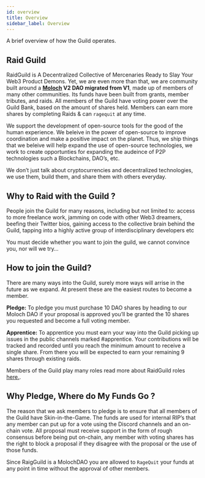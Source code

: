 ```yaml
---
id: overview
title: Overview
sidebar_label: Overview
---
```


A brief overview of how the Guild operates.

## Raid Guild

RaidGuild is A Decentralized Collective of Mercenaries Ready to Slay Your Web3 Product Demons. Yet, we are even more than that, we are community built around a **[Moloch](https://www.molochdao.com/) V2 DAO migrated from V1**, made up of members of many other communities. Its funds have been built from grants, member tributes, and raids. All members of the Guild have voting power over the Guild Bank, based on the amount of shares held. Members can earn more shares by completing Raids & can `ragequit` at any time.

We support the development of open-source tools for the good of the human experience. We beleive in the power of open-source to improve coordination and make a positive impact on the planet. Thus, we ship things that we beleive will help expand the use of open-source technologies, we work to create opportunties for expanding the audeince of P2P technologies such a Blockchains, DAO’s, etc.

We don’t just talk about cryptocurrencies and decentralized technologies, we use them, build them, and share them with others everyday.

## Why to Raid with the Guild ?

People join the Guild for many reasons, including but not limited to: access to more freelance work, jamming on code with other Web3 dreamers, beefing their Twitter bios, gaining access to the collective brain behind the Guild, tapping into a highly active group of interdisciplinary developers etc

You must decide whether you want to join the guild, we cannot convince you, nor will we try…

## How to join the Guild?

There are many ways into the Guild, surely more ways will arrise in the future as we expand. At present these are the easiest routes to become a member.

**Pledge:** To pledge you must purchase 10 DAO shares by heading to our Moloch DAO if your proposal is approved you’ll be granted the 10 shares you requested and become a full voting member.

**Apprentice:** To apprentice you must earn your way into the Guild picking up issues in the public channels marked #apprentice. Your contributions will be tracked and recorded until you reach the minimum amount to receive a single share. From there you will be expected to earn your remaining 9 shares through existing raids.

Members of the Guild play many roles read more about RaidGuild roles [here.](roles.md).

## Why Pledge, Where do My Funds Go ?

The reason that we ask members to pledge is to ensure that all members of the Guild have Skin-in-the-Game. The funds are used for internal RIP’s that any member can put up for a vote using the Discord channels and an on-chain vote. All proposal must receive support in the form of rough consensus before being put on-chain, any member with voting shares has the right to block a proposal if they disagree with the proposal or the use of those funds.

Since RaigGuild is a MolochDAO you are allowed to `RageQuit` your funds at any point in time without the approval of other members.